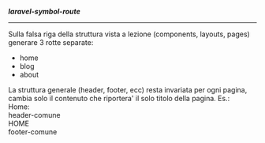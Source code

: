 <strong><i>laravel-symbol-route</i></strong>

<hr>

<p>Sulla falsa riga della struttura vista a lezione (components, layouts, pages) generare 3 rotte separate:</p>
<ul>
<li>home</li>
<li>blog</li>
<li>about</li>
</ul>
<p>La struttura generale (header, footer, ecc) resta invariata per ogni pagina, cambia solo il contenuto che riportera' il solo titolo della pagina. Es.: <br>Home: <br>header-comune <br>HOME <br>footer-comune</p>
